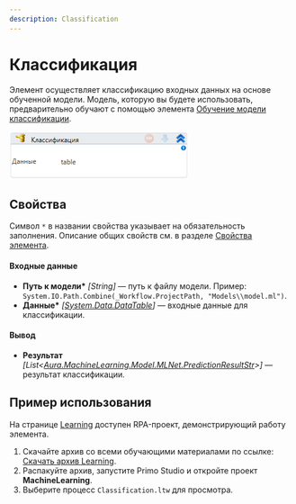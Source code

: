 ```yaml
---
description: Classification
---
```


# Классификация

Элемент осуществляет классификацию входных данных на основе обученной модели. Модель, которую вы будете использовать, предварительно обучают с помощью элемента [Обучение модели классификации](https://docs.primo-rpa.ru/primo-rpa/g_elements/el_extra/els_machine_learning/el_classification_study).

![](../../../resources/activities/extra/machine-learning/image-216.png)

## Свойства
Символ `*` в названии свойства указывает на обязательность заполнения. Описание общих свойств см. в разделе [Свойства элемента](https://docs.primo-rpa.ru/primo-rpa/primo-studio/process/elements#svoistva-elementa).

#### Входные данные

* **Путь к модели\*** *[String]* — путь к файлу модели. Пример: `System.IO.Path.Combine(_Workflow.ProjectPath, "Models\\model.ml")`.
* **Данные\*** *[[System.Data.DataTable](https://learn.microsoft.com/ru-ru/dotnet/api/system.data.datatable?view=net-8.0&viewFallbackFrom=net-4.6.1)]* — входные данные для классификации.

#### Вывод

* **Результат** *[List<[Aura.MachineLearning.Model.MLNet.PredictionResultStr](https://docs.primo-rpa.ru/primo-rpa/g_elements/el_extra/els_machine_learning/datatypes/predictionresultstr)>]* — результат классификации.

## Пример использования

На странице [Learning](https://github.com/PrimoRPA/Learning) доступен RPA-проект, демонстрирующий работу элемента.

1. Скачайте архив со всеми обучающими материалами по ссылке: [Скачать архив Learning](https://github.com/PrimoRPA/Learning/archive/refs/heads/master.zip).
2. Распакуйте архив, запустите Primo Studio и откройте проект **MachineLearning**.
3. Выберите процесс `Classification.ltw` для просмотра.
